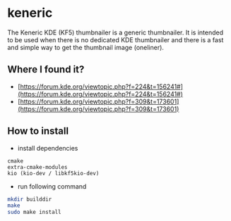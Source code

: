 # keneric

The Keneric KDE (KF5) thumbnailer is a generic thumbnailer. 
It is intended to be used when there is no dedicated KDE thumbnailer 
and there is a fast and simple way to get the thumbnail image (oneliner).

## Where I found it?

- [https://forum.kde.org/viewtopic.php?f=224&t=156241#](https://forum.kde.org/viewtopic.php?f=224&t=156241#)
- [https://forum.kde.org/viewtopic.php?f=309&t=173601](https://forum.kde.org/viewtopic.php?f=309&t=173601)

## How to install

- install dependencies

```
cmake
extra-cmake-modules
kio (kio-dev / libkf5kio-dev)
```

- run following command

```sh
mkdir builddir
make
sudo make install
```
